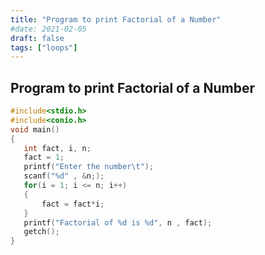 ```yaml
---
title: "Program to print Factorial of a Number"
#date: 2021-02-05
draft: false
tags: ["loops"]
---
```


## Program to print Factorial of a Number

```c
#include<stdio.h>
#include<conio.h>
void main()
{
   int fact, i, n;
   fact = 1;
   printf("Enter the number\t");
   scanf("%d" , &n;);
   for(i = 1; i <= n; i++)
   {
       fact = fact*i;
   }
   printf("Factorial of %d is %d", n , fact);
   getch();
}
```
